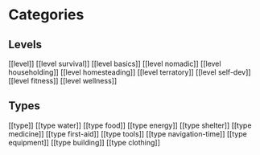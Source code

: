 
# Categories
## Levels
[[level]]
[[level survival]]
[[level basics]]
[[level nomadic]]
[[level householding]]
[[level homesteading]]
[[level terratory]]
[[level self-dev]]
[[level fitness]]
[[level wellness]]

## Types
[[type]]
[[type water]]
[[type food]]
[[type energy]]
[[type shelter]]
[[type medicine]]
[[type first-aid]]
[[type tools]]
[[type navigation-time]]
[[type equipment]]
[[type building]]
[[type clothing]]